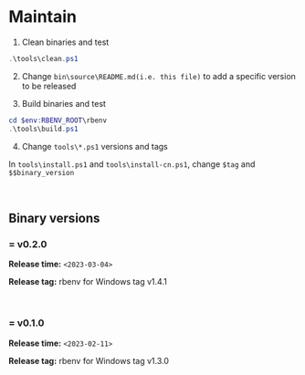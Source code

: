 # Maintain

1. Clean binaries and test

```PowerShell
.\tools\clean.ps1
```

2. Change `bin\source\README.md(i.e. this file)` to add a specific version to be released

3. Build binaries and test

```PowerShell
cd $env:RBENV_ROOT\rbenv
.\tools\build.ps1
```

4. Change `tools\*.ps1` versions and tags

In `tools\install.ps1` and `tools\install-cn.ps1`, change `$tag` and `$$binary_version`

<br>

## Binary versions

### = v0.2.0
**Release time:** `<2023-03-04>`

**Release tag:**  rbenv for Windows tag v1.4.1

<br>

### = v0.1.0
**Release time:** `<2023-02-11>`

**Release tag:**  rbenv for Windows tag v1.3.0
